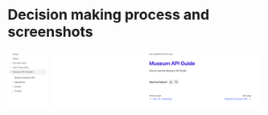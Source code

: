 # Decision making process and screenshots

![Screenshot 2024-12-18 at 13.46.45.png](./images/Screenshot%202024-12-18%20at%2013.46.45.png)